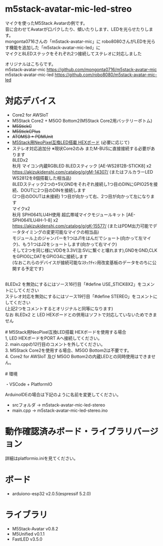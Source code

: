 # m5stack-avatar-mic-led-streo
マイクを使ったM5Stack Avatarの例です。<br>
音に合わせてAvatarが口パクしたり、傾いたりします、LEDを光らせたりします。<br>
mongonta0716さんの「m5stack-avatar-mic」に robo8080さんがLEDを光らす機能を追加した「m5stack-avatar-mic-led」に<br>
マイクと8LEDステックをそれぞれ2つ接続してステレオに対応しました<br>

オリジナルはこちらです。<br>
m5stack-avatar-mic     <https://github.com/mongonta0716/m5stack-avatar-mic><br>
m5stack-avatar-mic-led <https://github.com/robo8080/m5stack-avatar-mic-led><br>

# 対応デバイス

- Core2 for AWSIoT
- M5Stack Core2 + M5GO Bottom2(M5Stack Core2用バッテリーボトム)
- ~~M5StickC~~
- ~~M5StickCPlus~~
- ~~ATOMS3 + PDMUnit~~
- [M5Stack用NeoPixel互換LED搭載 HEXボード](https://www.switch-science.com/products/6058 "Title") (必要に応じて)<br>
- ステレオ対応追加分  ※現状Core2のみ またM-BUSに直接接続する必要があります<br>
    8LEDx2<br>
      秋月 マイコン内蔵RGBLED 8LEDスティック [AE-WS2812B-STICK8] x2<br>
      https://akizukidenshi.com/catalog/g/gM-14307/  (またはフルカラーLED WS2812を8個搭載した相当品)<br>
      8LEDスティック2つの+5V,GNDをそれぞれ接続し1つ目のDINにGPIO25を接続、DOUTに2つ目のDINを接続します<br>
      (2つ目のDOUTは未接続) 1つ目が向かって右、2つ目が向かって左になります<br>
    マイクx2<br>
      秋月 SPH0641LU4H使用 超広帯域マイクモジュールキット [AE-SPH0641LU4H-1-8] x2<br>
      https://akizukidenshi.com/catalog/g/gK-15577/  (またはPDM出力可能でデータタイミングの変更可能なマイクの相当品)<br>
      モジュール上のジャンパーを1つはJ1をはんだでショート(向かって左マイク)、もう1つはJ2をショートします(向かって右マイク)<br>
      そして2つを同じ様にVDDを3.3V(注:5Vに繋ぐと壊れます),GNDをGND,CLKをGPIO0にDATをGPIO34に接続します<br>
      (なおこれらのデバイスが接続可能なｽﾀｯｸﾁｬﾝ用改変基板のデータをのちに公開する予定です)<br>
<br>
    8LEDx2 を無効にするにはソース16行目「#define USE_STICK8X2」をコメントにしてください<br>
    ステレオ対応を無効にするにはソース19行目「#define STEREO」をコメントにしてください<br>
    (上記2つをコメントするとオリジナルと同等になります)<br>
    なお 8LEDx2 と LED HEXボードとの併用はソフトで対応していないためできません<br>
<br>
# M5Stack用NeoPixel互換LED搭載 HEXボードを使用する場合<br>
1, LED HEXボードをPORT Aへ接続してください。<br>
2. main.cppの12行目のコメントを外してください。<br>
3. M5Stack Core2を使用する場合、M5GO Bottom2は不要です。<br>
4. Core2 for AWSIoT 及び M5GO Bottom2の内蔵LEDとの同時使用はできません。<br>
<br>
# 環境

・VSCode + PlatformIO

ArduinoIDEの場合は下記のように名前を変更してください。
- srcフォルダ -> m5stack-avatar-mic-led-stereo
- main.cpp -> m5stack-avatar-mic-led-stereo.ino

# 動作確認済みボード・ライブラリバージョン

詳細はplatformio.iniを見てください。

# ボード

- arduiono-esp32 v2.0.5(espressif 5.2.0)

# ライブラリ
- M5Stack-Avatar v0.8.2
- M5Unified v0.1.1
- FastLED v3.5.0

